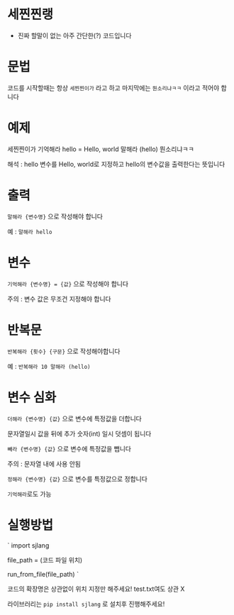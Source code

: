 # 세찐찐랭

+ 진짜 할말이 없는 아주 간단한(?) 코드입니다

# 문법

코드를 시작할때는 항상 `세찐찐이가` 라고 하고 마지막에는 `뭔소리냐ㅋㅋ` 이라고 적어야 합니다

# 예제

세찐찐이가
기억해라 hello = Hello, world
말해라 (hello)
뭔소리냐ㅋㅋ

해석 : hello 변수를 Hello, world로 지정하고 hello의 변수값을 출력한다는 뜻입니다

# 출력

```말해라 {변수명}``` 으로 작성해야 합니다

예 : `말해라 hello`

# 변수

```기억해라 {변수명} = {값}``` 으로 작성해야 합니다

주의 : 변수 값은 무조건 지정해야 합니다

# 반복문

```반복해라 {횟수} {구문}``` 으로 작성해야합니다

예 : ```반복해라 10 말해라 (hello)```

# 변수 심화

```더해라 {변수명} {값}``` 으로 변수에 특정값을 더합니다

문자열일시 값을 뒤에 추가 숫자(int) 일시 덧셈이 됩니다

```빼라 {변수명} {값}``` 으로 변수에 특정값을 뺍니다

주의 : 문자열 내에 사용 안됨

```정해라 {변수명} {값}``` 으로 변수를 특정값으로 정합니다

```기억해라```로도 가능

# 실행방법

`
import sjlang

file_path = (코드 파일 위치)

run_from_file(file_path)
`

코드의 확장명은 상관없이 위치 지정만 해주세요!
test.txt여도 상관 X

라이브러리는 ```pip install sjlang``` 로 설치후 진행해주세요!
